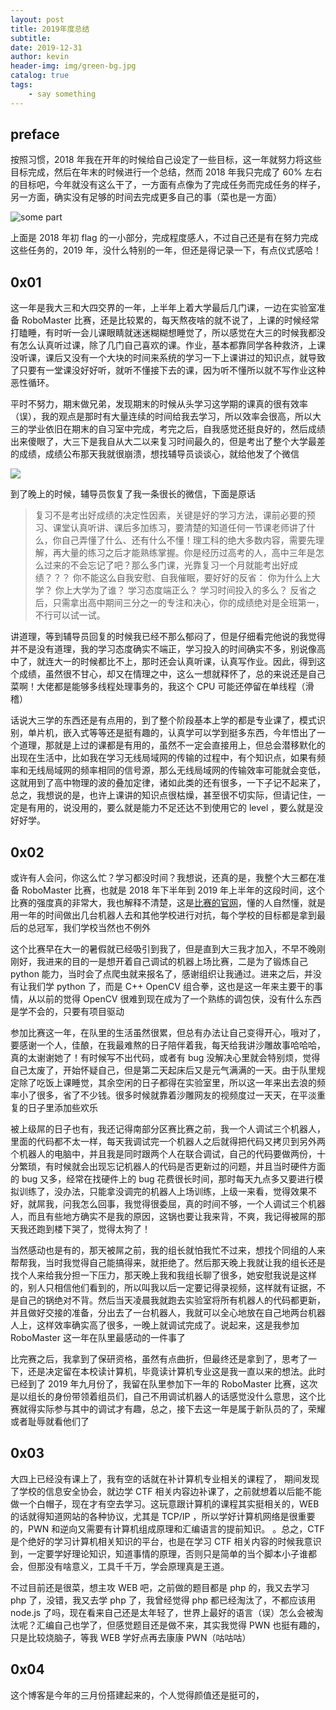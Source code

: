 ```yaml
---
layout: post
title: 2019年度总结
subtitle: 
date: 2019-12-31
author: kevin
header-img: img/green-bg.jpg
catalog: true
tags:
    - say something
---
```




## preface



按照习惯，2018 年我在开年的时候给自己设定了一些目标，这一年就努力将这些目标完成，然后在年末的时候进行一个总结，然而 2018 年我只完成了 60% 左右的目标吧，今年就没有这么干了，一方面有点像为了完成任务而完成任务的样子，另一方面，确实没有足够的时间去完成更多自己的事（菜也是一方面）

![some part](https://i.loli.net/2019/12/31/GIbU8rtHA4Ef53x.png)



上面是 2018 年初 flag 的一小部分，完成程度感人，不过自己还是有在努力完成这些任务的，2019 年，没什么特别的一年，但还是得记录一下，有点仪式感哈！



## 0x01



这一年是我大三和大四交界的一年，上半年上着大学最后几门课，一边在实验室准备 RoboMaster 比赛，还是比较累的，每天熬夜啥的就不说了，上课的时候经常打瞌睡，有时听一会儿课眼睛就迷迷糊糊想睡觉了，所以感觉在大三的时候我都没有怎么认真听过课，除了几门自己喜欢的课。作业，基本都靠同学各种救济，上课没听课，课后又没有一个大块的时间来系统的学习一下上课讲过的知识点，就导致了只要有一堂课没好好听，就听不懂接下去的课，因为听不懂所以就不写作业这种恶性循环。



平时不努力，期末做兄弟，发现期末的时候从头学习这学期的课真的很有效率（误），我的观点是那时有大量连续的时间给我去学习，所以效率会很高，所以大三的学业依旧在期末的自习室中完成，考完之后，自我感觉还挺良好的，然后成绩出来傻眼了，大三下是我自从大二以来复习时间最久的，但是考出了整个大学最差的成绩，成绩公布那天我就很崩溃，想找辅导员谈谈心，就给他发了个微信

![](https://i.loli.net/2019/12/31/Z1AHmCBTnXvlqY4.jpg)



到了晚上的时候，辅导员恢复了我一条很长的微信，下面是原话



>复习不是考出好成绩的决定性因素，关键是好的学习方法，课前必要的预习、课堂认真听讲、课后多加练习，要清楚的知道任何一节课老师讲了什么，你自己弄懂了什么、还有什么不懂！理工科的绝大多数内容，需要先理解，再大量的练习之后才能熟练掌握。你是经历过高考的人，高中三年是怎么过来的不会忘记了吧？那么多门课，光靠复习一个月就能考出好成绩？？？
>你不能这么自我安慰、自我催眠，要好好的反省：
>你为什么上大学？
>你上大学为了谁？
>学习态度端正么？
>学习时间投入的多么？
>反省之后，只需拿出高中期间三分之一的专注和决心，你的成绩绝对是全班第一，不行可以试一试。



讲道理，等到辅导员回复的时候我已经不那么郁闷了，但是仔细看完他说的我觉得并不是没有道理，我的学习态度确实不端正，学习投入的时间确实不多，别说像高中了，就连大一的时候都比不上，那时还会认真听课，认真写作业。因此，得到这个成绩，虽然很不甘心，却又在情理之中，这么一想就释怀了，总的来说还是自己菜啊！大佬都是能够多线程处理事务的，我这个 CPU 可能还停留在单线程（滑稽）



话说大三学的东西还是有点用的，到了整个阶段基本上学的都是专业课了，模式识别，单片机，嵌入式等等还是挺有趣的，认真学可以学到挺多东西，今年悟出了一个道理，那就是上过的课都是有用的，虽然不一定会直接用上，但总会潜移默化的出现在生活中，比如我在学习无线局域网的传输的过程中，有个知识点，如果有频率和无线局域网的频率相同的信号源，那么无线局域网的传输效率可能就会变低，这就用到了高中物理的波的叠加定律，诸如此类的还有很多，一下子记不起来了，总之，我想说的是，也许上课讲的知识点很枯燥，甚至很不切实际，但请记住，一定是有用的，说没用的，要么就是能力不足还达不到使用它的 level ，要么就是没好好学。



## 0x02



或许有人会问，你这么忙？学习都没时间？我想说，还真的是，我整个大三都在准备 RoboMaster 比赛，也就是 2018 年下半年到 2019 年上半年的这段时间，这个比赛的强度真的非常大，我也解释不清楚，这是[比赛的官网](https://www.robomaster.com/zh-CN/)，懂的人自然懂，就是用一年的时间做出几台机器人去和其他学校进行对抗，每个学校的目标都是拿到最后的总冠军，我们学校当然也不例外



 这个比赛早在大一的暑假就已经吸引到我了，但是直到大三我才加入，不早不晚刚刚好，我进来的目的一是想开着自己调试的机器上场比赛，二是为了锻炼自己 python 能力，当时会了点爬虫就来报名了，感谢组织让我通过。进来之后，并没有让我们学 python 了，而是 C++ OpenCV 组合拳，这也是这一年来主要干的事情，从以前的觉得 OpenCV 很难到现在成为了一个熟练的调包侠，没有什么东西是学不会的，只要有项目驱动



参加比赛这一年，在队里的生活虽然很累，但总有办法让自己变得开心，哦对了，要感谢一个人，佳酿，在我最难熬的日子陪伴着我，每天给我讲沙雕故事哈哈哈，真的太谢谢她了！有时候写不出代码，或者有 bug 没解决心里就会特别烦，觉得自己太废了，开始怀疑自己，但是第二天起床后又是元气满满的一天。由于队里规定除了吃饭上课睡觉，其余空闲的日子都得在实验室里，所以这一年来出去浪的频率小了很多，省了不少钱。很多时候就靠着沙雕网友的视频度过一天天，在平淡重复的日子里添加些欢乐



被上级屌的日子也有，我还记得南部分区赛比赛之前，我一个人调试三个机器人，里面的代码都不太一样，每天我调试完一个机器人之后就得把代码又拷贝到另外两个机器人的电脑中，并且我是同时跟两个人在联合调试，自己的代码要做两份，十分繁琐，有时候就会出现忘记机器人的代码是否更新过的问题，并且当时硬件方面的 bug 又多，经常在找硬件上的 bug 花费很长时间，那时每天九点多又要进行模拟训练了，没办法，只能拿没调完的机器人上场训练，上级一来看，觉得效果不好，就屌我，问我怎么回事，我觉得很委屈，真的时间不够，一个人调试三个机器人，而且有些地方确实不是我的原因，这锅也要让我来背，不爽，我记得被屌的那天我还跑到楼下哭了，觉得太狗了！



当然感动也是有的，那天被屌之前，我的组长就怕我忙不过来，想找个同组的人来帮帮我，当时我觉得自己能搞得来，就拒绝了。然后那天晚上我就让我的组长还是找个人来给我分担一下压力，那天晚上我和我组长聊了很多，她安慰我说是这样的，别人只相信他们看到的，所以叫我以后一定要记得录视频，这样就有证据，不是自己的锅绝对不背。然后当天凌晨我就跑去实验室将所有机器人的代码都更新，并且做好交接的准备，分出去了一台机器人，我就可以全心地放在自己地两台机器人上，这样效率确实高了很多，一晚上就调试完成了。说起来，这是我参加 RoboMaster 这一年在队里最感动的一件事了



比完赛之后，我拿到了保研资格，虽然有点曲折，但最终还是拿到了，思考了一下，还是决定留在本校读计算机，毕竟读计算机专业这是我一直以来的想法。此时已经到了 2019 年九月份了，我留在队里参加下一年的 RoboMaster 比赛，这次是以组长的身份带领着组员们，自己不用调试机器人的话感觉没什么意思，这个比赛就得实际参与其中的调试才有趣，总之，接下去这一年是属于新队员的了，荣耀或者耻辱就看他们了



## 0x03



大四上已经没有课上了，我有空的话就在补计算机专业相关的课程了， 期间发现了学校的信息安全协会，就边学 CTF 相关内容边补课了，之前就想着以后能不能做一个白帽子，现在才有空去学习。这玩意跟计算机的课程其实挺相关的，WEB 的话就得知道网站的各种协议，尤其是 TCP/IP ，所以学好计算机网络是很重要的，PWN 和逆向又需要有计算机组成原理和汇编语言的提前知识。 。总之，CTF 是个绝好的学习计算机相关知识的平台，也是在学习 CTF 相关内容的时候我意识到，一定要学好理论知识，知道事情的原理，否则只是简单的当个脚本小子谁都会，但那没有啥意义，工具千千万，学会原理真是王道。



不过目前还是很菜，想主攻 WEB 吧，之前做的题目都是 php 的，我又去学习 php 了，没错，我又去学 php 了，我曾经觉得 php 都已经淘汰了，不都应该用 node.js 了吗，现在看来自己还是太年轻了，世界上最好的语言（误）怎么会被淘汰呢？汇编自己也学了，但感觉题目还是做不来，其实我觉得 PWN 也挺有趣的，只是比较烧脑子，等我 WEB 学好点再去康康 PWN（咕咕咕）



## 0x04



这个博客是今年的三月份搭建起来的，个人觉得颜值还是挺可的，

